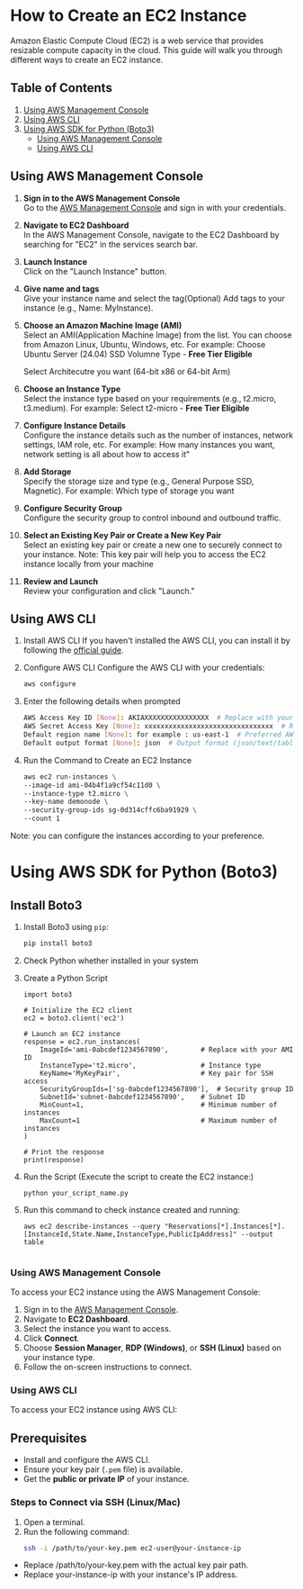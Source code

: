 # How to Create an EC2 Instance

Amazon Elastic Compute Cloud (EC2) is a web service that provides resizable compute capacity in the cloud. This guide will walk you through different ways to create an EC2 instance.

## Table of Contents
1. [Using AWS Management Console](#using-aws-management-console)
2. [Using AWS CLI](#using-aws-cli)
3. [Using AWS SDK for Python (Boto3)](#using-aws-sdk-for-python-boto3)
   - [Using AWS Management Console](#using-aws-management-console)  
   - [Using AWS CLI](#using-aws-cli)  

## Using AWS Management Console

1. **Sign in to the AWS Management Console**  
   Go to the [AWS Management Console](https://aws.amazon.com/console/) and sign in with your credentials.

2. **Navigate to EC2 Dashboard**  
   In the AWS Management Console, navigate to the EC2 Dashboard by searching for "EC2" in the services search bar.

3. **Launch Instance**  
   Click on the "Launch Instance" button.


4. **Give name and tags**  
   Give your instance name and select the tag(Optional)
   Add tags to your instance (e.g., Name: MyInstance).

5. **Choose an Amazon Machine Image (AMI)**  
   Select an AMI(Application Machine Image) from the list. You can choose from Amazon Linux, Ubuntu, Windows, etc.
   For example: Choose Ubuntu Server (24.04) SSD Volumne Type - **Free Tier Eligible**

   Select Architecutre you want (64-bit x86 or 64-bit Arm)

6. **Choose an Instance Type**  
   Select the instance type based on your requirements (e.g., t2.micro, t3.medium).
   For example: Select t2-micro -  **Free Tier Eligible**

7. **Configure Instance Details**  
   Configure the instance details such as the number of instances, network settings, IAM role, etc.
   For example: How many instances you want, network setting is all about how to access it" 

8. **Add Storage**  
   Specify the storage size and type (e.g., General Purpose SSD, Magnetic).
   For example: Which type of storage you want
   
9. **Configure Security Group**  
   Configure the security group to control inbound and outbound traffic.

10. **Select an Existing Key Pair or Create a New Key Pair**  
    Select an existing key pair or create a new one to securely connect to your instance.
    Note: This key pair will help you to access the EC2 instance locally from your machine

11. **Review and Launch**  
    Review your configuration and click "Launch."

## Using AWS CLI

1. Install AWS CLI
   If you haven't installed the AWS CLI, you can install it by following the [official guide](https://docs.aws.amazon.com/cli/latest/userguide/install-cliv2.html).

2. Configure AWS CLI 
   Configure the AWS CLI with your credentials:
   ```bash
   aws configure
3. Enter the following details when prompted
   ```bash
   AWS Access Key ID [None]: AKIAXXXXXXXXXXXXXXXX  # Replace with your Access Key
   AWS Secret Access Key [None]: xxxxxxxxxxxxxxxxxxxxxxxxxxxxxxxx  # Replace with your Secret Key
   Default region name [None]: for example : us-east-1  # Preferred AWS region
   Default output format [None]: json  # Output format (json/text/table)

4. Run the Command to Create an EC2 Instance
    ```bash
    aws ec2 run-instances \
    --image-id ami-04b4f1a9cf54c11d0 \
    --instance-type t2.micro \
    --key-name demonode \
    --security-group-ids sg-0d314cffc6ba91929 \
    --count 1

Note: you can configure the instances according to your preference.

# Using AWS SDK for Python (Boto3)

## Install Boto3

1. Install Boto3 using `pip`:
    ```bash
    pip install boto3

2. Check Python whether installed in your system

3. Create a Python Script
    ```
    import boto3

    # Initialize the EC2 client
    ec2 = boto3.client('ec2')

    # Launch an EC2 instance
    response = ec2.run_instances(
        ImageId='ami-0abcdef1234567890',        # Replace with your AMI ID
        InstanceType='t2.micro',                # Instance type
        KeyName='MyKeyPair',                    # Key pair for SSH access
        SecurityGroupIds=['sg-0abcdef1234567890'],  # Security group ID
        SubnetId='subnet-0abcdef1234567890',    # Subnet ID
        MinCount=1,                             # Minimum number of instances
        MaxCount=1                              # Maximum number of instances
    )

    # Print the response
    print(response)

4. Run the Script (Execute the script to create the EC2 instance:)
    ```
    python your_script_name.py

5. Run this command to check instance created and running:
    ```
    aws ec2 describe-instances --query "Reservations[*].Instances[*].[InstanceId,State.Name,InstanceType,PublicIpAddress]" --output table


### Using AWS Management Console  
To access your EC2 instance using the AWS Management Console:  
1. Sign in to the [AWS Management Console](https://aws.amazon.com/console/).  
2. Navigate to **EC2 Dashboard**.  
3. Select the instance you want to access.  
4. Click **Connect**.  
5. Choose **Session Manager**, **RDP (Windows)**, or **SSH (Linux)** based on your instance type.  
6. Follow the on-screen instructions to connect.

### Using AWS CLI  
To access your EC2 instance using AWS CLI:  

## Prerequisites  
- Install and configure the AWS CLI.  
- Ensure your key pair (`.pem` file) is available.  
- Get the **public or private IP** of your instance.  

### Steps to Connect via SSH (Linux/Mac)  
1. Open a terminal.  
2. Run the following command:  
   ```sh
   ssh -i /path/to/your-key.pem ec2-user@your-instance-ip
   
- Replace /path/to/your-key.pem with the actual key pair path.
- Replace your-instance-ip with your instance's IP address.
